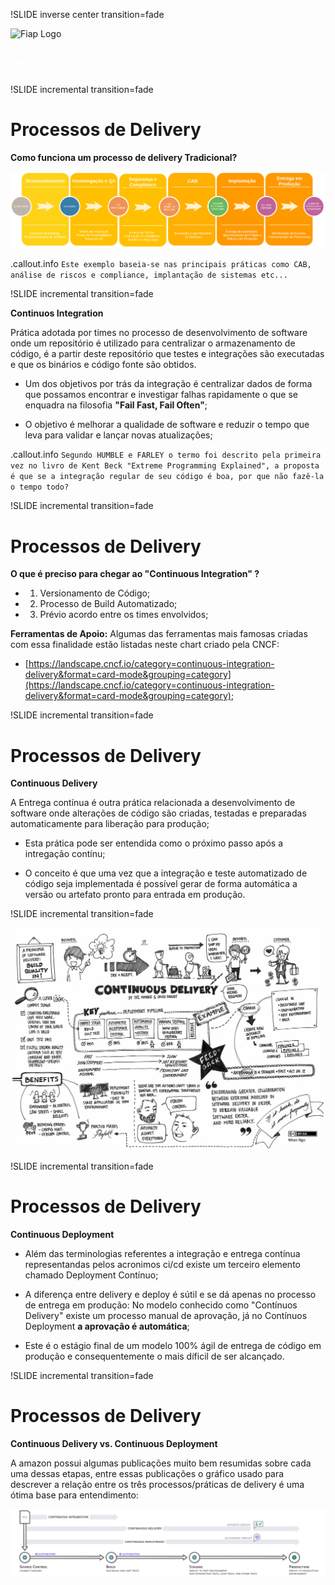 !SLIDE inverse center transition=fade

<img src="../_images/rsz_fiap-logo.png" alt="Fiap Logo">

<h2 style="color:white;">Processos de Delivery</h2>

!SLIDE incremental transition=fade

# Processos de Delivery

**Como funciona um processo de delivery Tradicional?**

![deploy_tradicional.png](images/deploy_tradicional.png)

.callout.info `Este exemplo baseia-se nas principais práticas como CAB, análise de riscos e compliance, implantação de sistemas etc...`

!SLIDE incremental transition=fade

**Continuos Integration**

Prática adotada por times no processo de desenvolvimento de software onde um repositório é utilizado para centralizar o armazenamento de código, é a partir deste repositório que testes e integrações são executadas e que os binários e código fonte são obtidos.

- Um dos objetivos por trás da integração é centralizar dados de forma que possamos encontrar e investigar falhas rapidamente o que se enquadra na filosofia **"Fail Fast, Fail Often"**;

- O objetivo é melhorar a qualidade de software e reduzir o tempo que leva para validar e lançar novas atualizações;

.callout.info `Segundo HUMBLE e FARLEY o termo foi descrito pela primeira vez no livro de Kent Beck "Extreme Programming Explained", a proposta é que se a integração regular de seu código é boa, por que não fazê-la o tempo todo?`

!SLIDE incremental transition=fade

# Processos de Delivery

**O que é preciso para chegar ao "Continuous Integration" ?**

- 1. Versionamento de Código;
- 2. Processo de Build Automatizado;
- 3. Prévio acordo entre os times envolvidos;

**Ferramentas de Apoio:** Algumas das ferramentas mais famosas criadas com essa finalidade estão listadas neste chart criado pela CNCF:

- [https://landscape.cncf.io/category=continuous-integration-delivery&format=card-mode&grouping=category](https://landscape.cncf.io/category=continuous-integration-delivery&format=card-mode&grouping=category);

!SLIDE incremental transition=fade

# Processos de Delivery

**Continuous Delivery**

A Entrega contínua é outra prática relacionada a desenvolvimento de software onde alterações de código são criadas, testadas e preparadas automaticamente para liberação para produção;

- Esta prática pode ser entendida como o próximo passo após a intregação contínu;

- O conceito é que uma vez que a integração e teste automatizado de código seja implementada é possível gerar de forma automática a versão ou artefato pronto para entrada em produção.


!SLIDE incremental transition=fade

![01-cd-chart](images/01-cd-chart.jpg)


!SLIDE incremental transition=fade

# Processos de Delivery

**Continuous Deployment**

- Além das terminologias referentes a integração e entrega contínua representandas pelos acronimos ci/cd existe um terceiro elemento chamado Deployment Contínuo;

- A diferença entre delivery e deploy é sútil e se dá apenas no processo de entrega em produção: No modelo conhecido como "Contínuos Delivery"  existe um processo manual de aprovação, já no Contínuos Deployment **a aprovação é automática**;

- Este é o estágio final de um modelo 100% ágil de entrega de código em produção e consequentemente o mais díficil de ser alcançado.

!SLIDE incremental transition=fade

# Processos de Delivery

**Continuous Delivery vs. Continuous Deployment**

A amazon possui algumas publicações muito bem resumidas sobre cada uma dessas etapas, entre essas publicações o gráfico usado para descrever a relação entre os três processos/práticas de delivery é uma ótima base para entendimento:

![continuous_delivery](images/continuous_delivery.png)
